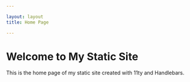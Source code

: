 ```yaml
---

layout: layout
title: Home Page

---
```


# Welcome to My Static Site

This is the home page of my static site created with 11ty and Handlebars.
